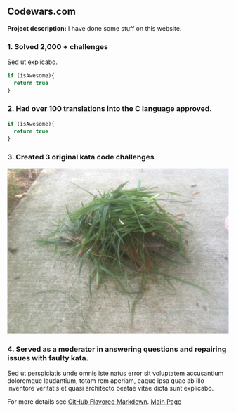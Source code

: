 ## Codewars.com

**Project description:** I have done some stuff on this website.

### 1. Solved 2,000 + challenges

Sed ut explicabo. 

```javascript
if (isAwesome){
  return true
}
```

### 2. Had over 100 translations into the C language approved.

```javascript
if (isAwesome){
  return true
}
```

### 3. Created 3 original kata code challenges

<img src="images/grass pile.JPG"/>

### 4. Served as a moderator in answering questions and repairing issues with faulty kata.

Sed ut perspiciatis unde omnis iste natus error sit voluptatem accusantium doloremque laudantium, totam rem aperiam, eaque ipsa quae ab illo inventore veritatis et quasi architecto beatae vitae dicta sunt explicabo. 

For more details see [GitHub Flavored Markdown](https://guides.github.com/features/mastering-markdown/).
<a href="https://rowcased.github.io/">Main Page</a>
